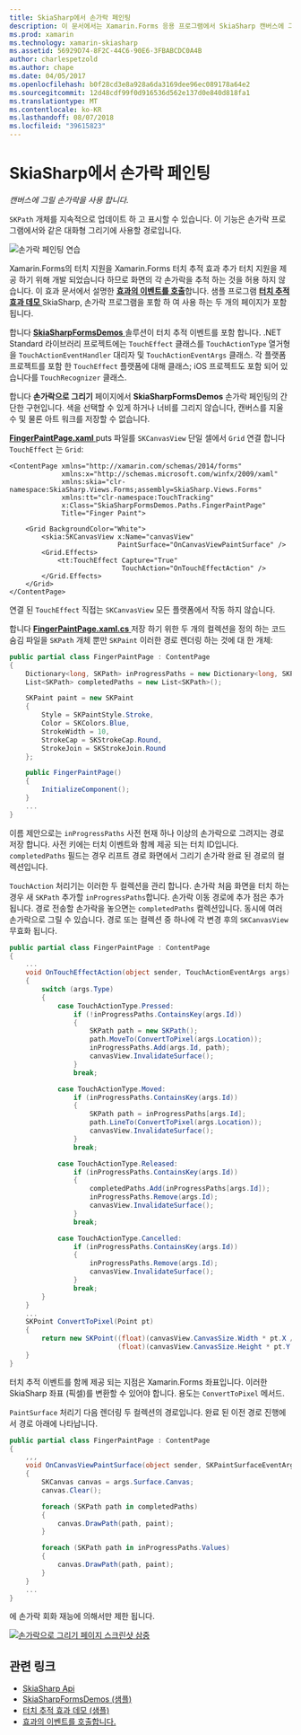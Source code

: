 ```yaml
---
title: SkiaSharp에서 손가락 페인팅
description: 이 문서에서는 Xamarin.Forms 응용 프로그램에서 SkiaSharp 캔버스에 그릴 손가락을 사용 하는 방법에 설명 하 고 샘플 코드를 사용 하 여이 보여 줍니다.
ms.prod: xamarin
ms.technology: xamarin-skiasharp
ms.assetid: 56929D74-8F2C-44C6-90E6-3FBABCDC0A4B
author: charlespetzold
ms.author: chape
ms.date: 04/05/2017
ms.openlocfilehash: b0f28cd3e8a928a6da3169dee96ec089178a64e2
ms.sourcegitcommit: 12d48cdf99f0d916536d562e137d0e840d818fa1
ms.translationtype: MT
ms.contentlocale: ko-KR
ms.lasthandoff: 08/07/2018
ms.locfileid: "39615823"
---
```

# <a name="finger-painting-in-skiasharp"></a>SkiaSharp에서 손가락 페인팅

_캔버스에 그릴 손가락을 사용 합니다._

`SKPath` 개체를 지속적으로 업데이트 하 고 표시할 수 있습니다. 이 기능은 손가락 프로그램에서와 같은 대화형 그리기에 사용할 경로입니다.

![](finger-paint-images/fingerpaintsample.png "손가락 페인팅 연습")

Xamarin.Forms의 터치 지원을 Xamarin.Forms 터치 추적 효과 추가 터치 지원을 제공 하기 위해 개발 되었습니다 하므로 화면의 각 손가락을 추적 하는 것을 허용 하지 않습니다. 이 효과 문서에서 설명한 [ **효과의 이벤트를 호출**](~/xamarin-forms/app-fundamentals/effects/touch-tracking.md)합니다. 샘플 프로그램 [ **터치 추적 효과 데모** ](https://developer.xamarin.com/samples/xamarin-forms/Effects/TouchTrackingEffectDemos/) SkiaSharp, 손가락 프로그램을 포함 하 여 사용 하는 두 개의 페이지가 포함 됩니다.

합니다 [ **SkiaSharpFormsDemos** ](https://developer.xamarin.com/samples/xamarin-forms/SkiaSharpForms/Demos/) 솔루션이 터치 추적 이벤트를 포함 합니다. .NET Standard 라이브러리 프로젝트에는 `TouchEffect` 클래스를 `TouchActionType` 열거형을 `TouchActionEventHandler` 대리자 및 `TouchActionEventArgs` 클래스. 각 플랫폼 프로젝트를 포함 한 `TouchEffect` 플랫폼에 대해 클래스; iOS 프로젝트도 포함 되어 있습니다를 `TouchRecognizer` 클래스.

합니다 **손가락으로 그리기** 페이지에서 **SkiaSharpFormsDemos** 손가락 페인팅의 간단한 구현입니다. 색을 선택할 수 있게 하거나 너비를 그리지 않습니다, 캔버스를 지울 수 및 물론 아트 워크를 저장할 수 없습니다.

[ **FingerPaintPage.xaml** ](https://github.com/xamarin/xamarin-forms-samples/blob/master/SkiaSharpForms/Demos/Demos/SkiaSharpFormsDemos/LinesAndPaths/FingerPaintPage.xaml) puts 파일를 `SKCanvasView` 단일 셀에서 `Grid` 연결 합니다 `TouchEffect` 는 `Grid`:

```xaml
<ContentPage xmlns="http://xamarin.com/schemas/2014/forms"
             xmlns:x="http://schemas.microsoft.com/winfx/2009/xaml"
             xmlns:skia="clr-namespace:SkiaSharp.Views.Forms;assembly=SkiaSharp.Views.Forms"
             xmlns:tt="clr-namespace:TouchTracking"
             x:Class="SkiaSharpFormsDemos.Paths.FingerPaintPage"
             Title="Finger Paint">

    <Grid BackgroundColor="White">
        <skia:SKCanvasView x:Name="canvasView"
                           PaintSurface="OnCanvasViewPaintSurface" />
        <Grid.Effects>
            <tt:TouchEffect Capture="True"
                            TouchAction="OnTouchEffectAction" />
        </Grid.Effects>
    </Grid>
</ContentPage>
```

연결 된 `TouchEffect` 직접는 `SKCanvasView` 모든 플랫폼에서 작동 하지 않습니다.

합니다 [ **FingerPaintPage.xaml.cs** ](https://github.com/xamarin/xamarin-forms-samples/blob/master/SkiaSharpForms/Demos/Demos/SkiaSharpFormsDemos/LinesAndPaths/FingerPaintPage.xaml.cs) 저장 하기 위한 두 개의 컬렉션을 정의 하는 코드 숨김 파일을 `SKPath` 개체 뿐만 `SKPaint` 이러한 경로 렌더링 하는 것에 대 한 개체:

```csharp
public partial class FingerPaintPage : ContentPage
{
    Dictionary<long, SKPath> inProgressPaths = new Dictionary<long, SKPath>();
    List<SKPath> completedPaths = new List<SKPath>();

    SKPaint paint = new SKPaint
    {
        Style = SKPaintStyle.Stroke,
        Color = SKColors.Blue,
        StrokeWidth = 10,
        StrokeCap = SKStrokeCap.Round,
        StrokeJoin = SKStrokeJoin.Round
    };

    public FingerPaintPage()
    {
        InitializeComponent();
    }
    ...
}
```

이름 제안으로는 `inProgressPaths` 사전 현재 하나 이상의 손가락으로 그려지는 경로 저장 합니다. 사전 키에는 터치 이벤트와 함께 제공 되는 터치 ID입니다. `completedPaths` 필드는 경우 리프트 경로 화면에서 그리기 손가락 완료 된 경로의 컬렉션입니다.

`TouchAction` 처리기는 이러한 두 컬렉션을 관리 합니다. 손가락 처음 화면을 터치 하는 경우 새 `SKPath` 추가할 `inProgressPaths`합니다. 손가락 이동 경로에 추가 점은 추가 됩니다. 경로 전송할 손가락을 놓으면는 `completedPaths` 컬렉션입니다. 동시에 여러 손가락으로 그릴 수 있습니다. 경로 또는 컬렉션 중 하나에 각 변경 후의 `SKCanvasView` 무효화 됩니다.

```csharp
public partial class FingerPaintPage : ContentPage
{
    ...
    void OnTouchEffectAction(object sender, TouchActionEventArgs args)
    {
        switch (args.Type)
        {
            case TouchActionType.Pressed:
                if (!inProgressPaths.ContainsKey(args.Id))
                {
                    SKPath path = new SKPath();
                    path.MoveTo(ConvertToPixel(args.Location));
                    inProgressPaths.Add(args.Id, path);
                    canvasView.InvalidateSurface();
                }
                break;

            case TouchActionType.Moved:
                if (inProgressPaths.ContainsKey(args.Id))
                {
                    SKPath path = inProgressPaths[args.Id];
                    path.LineTo(ConvertToPixel(args.Location));
                    canvasView.InvalidateSurface();
                }
                break;

            case TouchActionType.Released:
                if (inProgressPaths.ContainsKey(args.Id))
                {
                    completedPaths.Add(inProgressPaths[args.Id]);
                    inProgressPaths.Remove(args.Id);
                    canvasView.InvalidateSurface();
                }
                break;

            case TouchActionType.Cancelled:
                if (inProgressPaths.ContainsKey(args.Id))
                {
                    inProgressPaths.Remove(args.Id);
                    canvasView.InvalidateSurface();
                }
                break;
        }
    }
    ...
    SKPoint ConvertToPixel(Point pt)
    {
        return new SKPoint((float)(canvasView.CanvasSize.Width * pt.X / canvasView.Width),
                           (float)(canvasView.CanvasSize.Height * pt.Y / canvasView.Height));
    }
}
```

터치 추적 이벤트를 함께 제공 되는 지점은 Xamarin.Forms 좌표입니다. 이러한 SkiaSharp 좌표 (픽셀)를 변환할 수 있어야 합니다. 용도는 `ConvertToPixel` 메서드.

`PaintSurface` 처리기 다음 렌더링 두 컬렉션의 경로입니다. 완료 된 이전 경로 진행에서 경로 아래에 나타납니다.

```csharp
public partial class FingerPaintPage : ContentPage
{
    ,,,
    void OnCanvasViewPaintSurface(object sender, SKPaintSurfaceEventArgs args)
    {
        SKCanvas canvas = args.Surface.Canvas;
        canvas.Clear();

        foreach (SKPath path in completedPaths)
        {
            canvas.DrawPath(path, paint);
        }

        foreach (SKPath path in inProgressPaths.Values)
        {
            canvas.DrawPath(path, paint);
        }
    }
    ...
}
```

에 손가락 회화 재능에 의해서만 제한 됩니다.

[![](finger-paint-images/fingerpaint-small.png "손가락으로 그리기 페이지 스크린샷 삼중")](finger-paint-images/fingerpaint-large.png#lightbox "삼중 손가락으로 그리기 페이지 스크린샷")


## <a name="related-links"></a>관련 링크

- [SkiaSharp Api](https://developer.xamarin.com/api/root/SkiaSharp/)
- [SkiaSharpFormsDemos (샘플)](https://developer.xamarin.com/samples/xamarin-forms/SkiaSharpForms/Demos/)
- [터치 추적 효과 데모 (샘플)](https://developer.xamarin.com/samples/xamarin-forms/Effects/TouchTrackingEffectDemos/)
- [효과의 이벤트를 호출합니다.](~/xamarin-forms/app-fundamentals/effects/touch-tracking.md)
